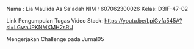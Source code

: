 Nama : Lia Maulida As Sa'adah
NIM  : 607062300026
Kelas: D3IF-47-02

Link Pengumpulan Tugas Video Stack:
https://youtu.be/LpiGvfa545A?si=LGwaJPKNMXMH2sRU

Mengerjakan Challenge pada Jurnal05 
